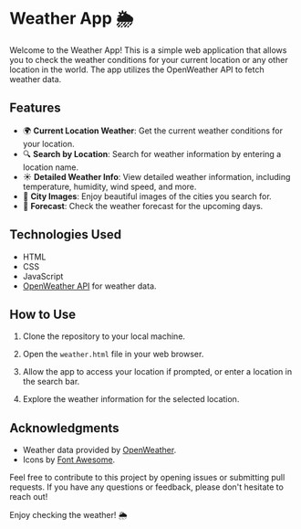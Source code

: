 # Weather App 🌦️

Welcome to the Weather App! This is a simple web application that allows you to check the weather conditions for your current location or any other location in the world. The app utilizes the OpenWeather API to fetch weather data.

## Features

- 🌍 **Current Location Weather**: Get the current weather conditions for your location.
- 🔍 **Search by Location**: Search for weather information by entering a location name.
- ☀️ **Detailed Weather Info**: View detailed weather information, including temperature, humidity, wind speed, and more.
- 🌆 **City Images**: Enjoy beautiful images of the cities you search for.
- 📅 **Forecast**: Check the weather forecast for the upcoming days.

## Technologies Used

- HTML
- CSS
- JavaScript
- [OpenWeather API](https://openweathermap.org/api) for weather data.

## How to Use

1. Clone the repository to your local machine.

2. Open the `weather.html` file in your web browser.

3. Allow the app to access your location if prompted, or enter a location in the search bar.

4. Explore the weather information for the selected location.

## Acknowledgments

- Weather data provided by [OpenWeather](https://openweathermap.org/).
- Icons by [Font Awesome](https://fontawesome.com/).

Feel free to contribute to this project by opening issues or submitting pull requests. If you have any questions or feedback, please don't hesitate to reach out!

Enjoy checking the weather! 🌦️


